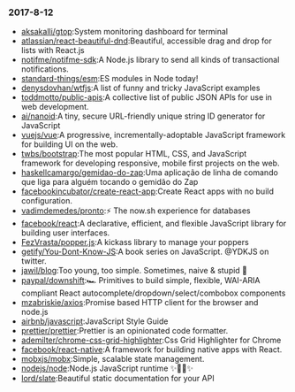 ### 2017-8-12 
* [aksakalli/gtop](https://github.com//aksakalli/gtop):System monitoring dashboard for terminal 
* [atlassian/react-beautiful-dnd](https://github.com//atlassian/react-beautiful-dnd):Beautiful, accessible drag and drop for lists with React.js 
* [notifme/notifme-sdk](https://github.com//notifme/notifme-sdk):A Node.js library to send all kinds of transactional notifications. 
* [standard-things/esm](https://github.com//standard-things/esm):ES modules in Node today! 
* [denysdovhan/wtfjs](https://github.com//denysdovhan/wtfjs):A list of funny and tricky JavaScript examples 
* [toddmotto/public-apis](https://github.com//toddmotto/public-apis):A collective list of public JSON APIs for use in web development. 
* [ai/nanoid](https://github.com//ai/nanoid):A tiny, secure URL-friendly unique string ID generator for JavaScript 
* [vuejs/vue](https://github.com//vuejs/vue):A progressive, incrementally-adoptable JavaScript framework for building UI on the web. 
* [twbs/bootstrap](https://github.com//twbs/bootstrap):The most popular HTML, CSS, and JavaScript framework for developing responsive, mobile first projects on the web. 
* [haskellcamargo/gemidao-do-zap](https://github.com//haskellcamargo/gemidao-do-zap):Uma aplicação de linha de comando que liga para alguém tocando o gemidão do Zap 
* [facebookincubator/create-react-app](https://github.com//facebookincubator/create-react-app):Create React apps with no build configuration. 
* [vadimdemedes/pronto](https://github.com//vadimdemedes/pronto):⚡ The now.sh experience for databases 
* [facebook/react](https://github.com//facebook/react):A declarative, efficient, and flexible JavaScript library for building user interfaces. 
* [FezVrasta/popper.js](https://github.com//FezVrasta/popper.js):A kickass library to manage your poppers 
* [getify/You-Dont-Know-JS](https://github.com//getify/You-Dont-Know-JS):A book series on JavaScript. @YDKJS on twitter. 
* [jawil/blog](https://github.com//jawil/blog):Too young, too simple. Sometimes, naive & stupid 🐌 
* [paypal/downshift](https://github.com//paypal/downshift):🏎 Primitives to build simple, flexible, WAI-ARIA compliant React autocomplete/dropdown/select/combobox components 
* [mzabriskie/axios](https://github.com//mzabriskie/axios):Promise based HTTP client for the browser and node.js 
* [airbnb/javascript](https://github.com//airbnb/javascript):JavaScript Style Guide 
* [prettier/prettier](https://github.com//prettier/prettier):Prettier is an opinionated code formatter. 
* [ademilter/chrome-css-grid-highlighter](https://github.com//ademilter/chrome-css-grid-highlighter):Css Grid Highlighter for Chrome 
* [facebook/react-native](https://github.com//facebook/react-native):A framework for building native apps with React. 
* [mobxjs/mobx](https://github.com//mobxjs/mobx):Simple, scalable state management. 
* [nodejs/node](https://github.com//nodejs/node):Node.js JavaScript runtime ✨🐢🚀✨ 
* [lord/slate](https://github.com//lord/slate):Beautiful static documentation for your API 
